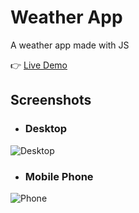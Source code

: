 # Weather App
A weather app made with JS

👉 [Live Demo](https://acamposcar.github.io/weather-app/)

## Screenshots

- ### Desktop

![Desktop](https://user-images.githubusercontent.com/9263545/161567616-5987228b-5204-4ac4-9c90-ede98c9e2ba2.png)

- ### Mobile Phone

![Phone](https://user-images.githubusercontent.com/9263545/161567896-840f2fec-7b13-4813-9ea6-0cb12123a451.png)
